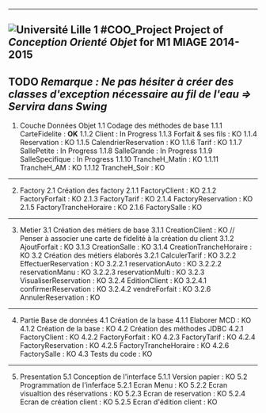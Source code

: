 -----------
![Université Lille 1](http://www.univ-lille1.fr/digitalAssets/38/38040_logo-trans.png)
#COO_Project 
Project of *Conception Orienté Objet* for **M1 MIAGE** 2014-2015
-----------
TODO
*Remarque : Ne pas hésiter à créer des classes d'exception nécessaire au fil de l'eau => Servira dans Swing*
-----------
1. Couche Données Objet
  1.1 Codage des méthodes de base
    1.1.1 CarteFidelite : **OK**
    1.1.2 Client : In Progress
    1.1.3 Forfait & ses fils : KO
    1.1.4 Reservation : KO
    1.1.5 CalendrierReservation : KO
    1.1.6 Tarif : KO
    1.1.7 SallePetite : In Progress
    1.1.8 SalleGrande : In Progress
    1.1.9 SalleSpecifique : In Progress
    1.1.10 TrancheH_Matin : KO
    1.1.11 TrancheH_AM : KO
    1.1.12 TrancheH_Soir : KO
-----------
2. Factory
2.1 Création des factory
2.1.1 FactoryClient : KO
2.1.2 FactoryForfait : KO
2.1.3 FactoryTarif : KO
2.1.4 FactoryReservation : KO
2.1.5 FactoryTrancheHoraire : KO
2.1.6 FactorySalle : KO
-----------
3. Metier
3.1 Création des métiers de base
3.1.1 CreationClient : KO // Penser à associer une carte de fidelité à la création du client
3.1.2 AjoutForfait : KO
3.1.3 CreationSalle : KO
3.1.4 CreationTrancheHoraire : KO
3.2 Création des métiers élaborés
3.2.1 CalculerTarif : KO
3.2.2 EffectuerReservation : KO
3.2.2.1 reservationAuto : KO
3.2.2.2 reservationManu : KO
3.2.2.3 reservationMulti : KO
3.2.3 VisualiserReservation : KO
3.2.4 EditionClient : KO
3.2.4.1 confirmerReservation : KO
3.2.4.2 vendreForfait : KO
3.2.6 AnnulerReservation : KO
-----------
4. Partie Base de données
4.1 Création de la base
4.1.1 Elaborer MCD : KO
4.1.2 Création de la base : KO
4.2 Création des méthodes JDBC
4.2.1 FactoryClient : KO
4.2.2 FactoryForfait : KO
4.2.3 FactoryTarif : KO
4.2.4 FactoryReservation : KO
4.2.5 FactoryTrancheHoraire : KO
4.2.6 FactorySalle : KO
4.3 Tests du code : KO
-----------
5. Presentation
5.1 Conception de l'interface
5.1.1 Version papier : KO
5.2 Programmation de l'inferface
5.2.1 Ecran Menu : KO
5.2.2 Ecran visualtion des réservations : KO
5.2.3 Ecran de reservation : KO
5.2.4 Ecran de création client : KO
5.2.5 Ecran d'édition client : KO
